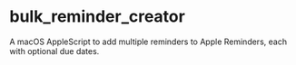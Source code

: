 # bulk_reminder_creator
A macOS AppleScript to add multiple reminders to Apple Reminders, each with optional due dates.
